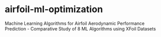 # airfoil-ml-optimization
Machine Learning Algorithms for Airfoil Aerodynamic Performance Prediction - Comparative Study of 8 ML Algorithms using XFoil Datasets
